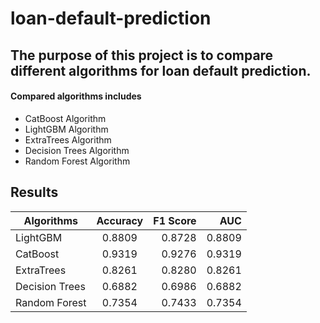 # loan-default-prediction

## The purpose of this project is to compare different algorithms for loan default prediction.

#### Compared algorithms includes
  * CatBoost Algorithm
  * LightGBM Algorithm
  * ExtraTrees Algorithm
  * Decision Trees Algorithm
  * Random Forest Algorithm

## Results

| Algorithms     | Accuracy        | F1 Score  | AUC     |
| -------------  |:-------------:  | -----:    | ----:   |
| LightGBM       | 0.8809          | 0.8728    | 0.8809  |
| CatBoost       | 0.9319          | 0.9276    | 0.9319  |
| ExtraTrees     | 0.8261          | 0.8280    | 0.8261  |
| Decision Trees | 0.6882          | 0.6986    | 0.6882  |
| Random Forest  | 0.7354          | 0.7433    | 0.7354  |
